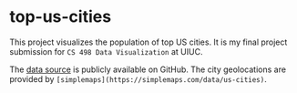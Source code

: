 # top-us-cities

This project visualizes the population of top US cities. It is my final project submission for `CS 498 Data Visualization` at UIUC.

The [data source](https://gist.github.com/Miserlou/11500b2345d3fe850c92) is publicly available on GitHub.
The city geolocations are provided by `[simplemaps](https://simplemaps.com/data/us-cities)`.
